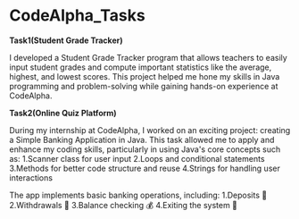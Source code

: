 # CodeAlpha_Tasks

**Task1(Student Grade Tracker)**

I developed a Student Grade Tracker program that allows teachers to easily input student grades and compute important statistics like the average, highest, and lowest scores. This project helped me hone my skills in Java programming and problem-solving while gaining hands-on experience at CodeAlpha.

**Task2(Online Quiz Platform)**

During my internship at CodeAlpha, I worked on an exciting project: creating a Simple Banking Application in Java. This task allowed me to apply and enhance my coding skills, particularly in using Java's core concepts such as:
1.Scanner class for user input
2.Loops and conditional statements
3.Methods for better code structure and reuse
4.Strings for handling user interactions

The app implements basic banking operations, including:
1.Deposits 🏦
2.Withdrawals 💸
3.Balance checking 💰
4.Exiting the system 🚪
